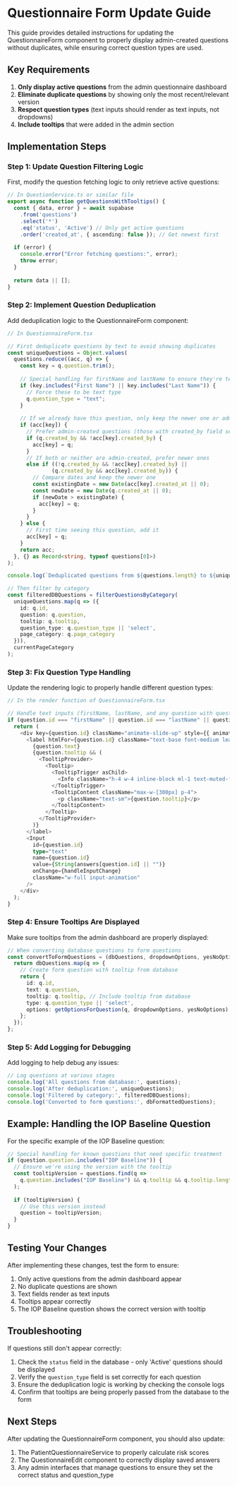 # Questionnaire Form Update Guide

This guide provides detailed instructions for updating the QuestionnaireForm component to properly display admin-created questions without duplicates, while ensuring correct question types are used.

## Key Requirements

1. **Only display active questions** from the admin questionnaire dashboard
2. **Eliminate duplicate questions** by showing only the most recent/relevant version
3. **Respect question types** (text inputs should render as text inputs, not dropdowns)
4. **Include tooltips** that were added in the admin section

## Implementation Steps

### Step 1: Update Question Filtering Logic

First, modify the question fetching logic to only retrieve active questions:

```typescript
// In QuestionService.ts or similar file
export async function getQuestionsWithTooltips() {
  const { data, error } = await supabase
    .from('questions')
    .select('*')
    .eq('status', 'Active') // Only get active questions
    .order('created_at', { ascending: false }); // Get newest first
    
  if (error) {
    console.error("Error fetching questions:", error);
    throw error;
  }
  
  return data || [];
}
```

### Step 2: Implement Question Deduplication

Add deduplication logic to the QuestionnaireForm component:

```typescript
// In QuestionnaireForm.tsx

// First deduplicate questions by text to avoid showing duplicates
const uniqueQuestions = Object.values(
  questions.reduce((acc, q) => {
    const key = q.question.trim();
    
    // Special handling for firstName and lastName to ensure they're text inputs
    if (key.includes("First Name") || key.includes("Last Name")) {
      // Force these to be text type
      q.question_type = "text";
    }
    
    // If we already have this question, only keep the newer one or admin-created one
    if (acc[key]) {
      // Prefer admin-created questions (those with created_by field set)
      if (q.created_by && !acc[key].created_by) {
        acc[key] = q;
      } 
      // If both or neither are admin-created, prefer newer ones
      else if ((!q.created_by && !acc[key].created_by) || 
              (q.created_by && acc[key].created_by)) {
        // Compare dates and keep the newer one
        const existingDate = new Date(acc[key].created_at || 0);
        const newDate = new Date(q.created_at || 0);
        if (newDate > existingDate) {
          acc[key] = q;
        }
      }
    } else {
      // First time seeing this question, add it
      acc[key] = q;
    }
    return acc;
  }, {} as Record<string, typeof questions[0]>)
);

console.log(`Deduplicated questions from ${questions.length} to ${uniqueQuestions.length}`);

// Then filter by category
const filteredDBQuestions = filterQuestionsByCategory(
  uniqueQuestions.map(q => ({
    id: q.id,
    question: q.question,
    tooltip: q.tooltip,
    question_type: q.question_type || 'select',
    page_category: q.page_category
  })), 
  currentPageCategory
);
```

### Step 3: Fix Question Type Handling

Update the rendering logic to properly handle different question types:

```typescript
// In the render function of QuestionnaireForm.tsx

// Handle text inputs (firstName, lastName, and any question with question_type="text")
if (question.id === "firstName" || question.id === "lastName" || question.type === "text") {
  return (
    <div key={question.id} className="animate-slide-up" style={{ animationDelay: `${index * 50}ms` }}>
      <label htmlFor={question.id} className="text-base font-medium leading-6 mb-2 block">
        {question.text}
        {question.tooltip && (
          <TooltipProvider>
            <Tooltip>
              <TooltipTrigger asChild>
                <Info className="h-4 w-4 inline-block ml-1 text-muted-foreground" />
              </TooltipTrigger>
              <TooltipContent className="max-w-[300px] p-4">
                <p className="text-sm">{question.tooltip}</p>
              </TooltipContent>
            </Tooltip>
          </TooltipProvider>
        )}
      </label>
      <Input
        id={question.id}
        type="text"
        name={question.id}
        value={String(answers[question.id] || "")}
        onChange={handleInputChange}
        className="w-full input-animation"
      />
    </div>
  );
}
```

### Step 4: Ensure Tooltips Are Displayed

Make sure tooltips from the admin dashboard are properly displayed:

```typescript
// When converting database questions to form questions
const convertToFormQuestions = (dbQuestions, dropdownOptions, yesNoOptions) => {
  return dbQuestions.map(q => {
    // Create form question with tooltip from database
    return {
      id: q.id,
      text: q.question,
      tooltip: q.tooltip, // Include tooltip from database
      type: q.question_type || 'select',
      options: getOptionsForQuestion(q, dropdownOptions, yesNoOptions)
    };
  });
};
```

### Step 5: Add Logging for Debugging

Add logging to help debug any issues:

```typescript
// Log questions at various stages
console.log('All questions from database:', questions);
console.log('After deduplication:', uniqueQuestions);
console.log('Filtered by category:', filteredDBQuestions);
console.log('Converted to form questions:', dbFormattedQuestions);
```

## Example: Handling the IOP Baseline Question

For the specific example of the IOP Baseline question:

```typescript
// Special handling for known questions that need specific treatment
if (question.question.includes("IOP Baseline")) {
  // Ensure we're using the version with the tooltip
  const tooltipVersion = questions.find(q => 
    q.question.includes("IOP Baseline") && q.tooltip && q.tooltip.length > 0
  );
  
  if (tooltipVersion) {
    // Use this version instead
    question = tooltipVersion;
  }
}
```

## Testing Your Changes

After implementing these changes, test the form to ensure:

1. Only active questions from the admin dashboard appear
2. No duplicate questions are shown
3. Text fields render as text inputs
4. Tooltips appear correctly
5. The IOP Baseline question shows the correct version with tooltip

## Troubleshooting

If questions still don't appear correctly:

1. Check the `status` field in the database - only 'Active' questions should be displayed
2. Verify the `question_type` field is set correctly for each question
3. Ensure the deduplication logic is working by checking the console logs
4. Confirm that tooltips are being properly passed from the database to the form

## Next Steps

After updating the QuestionnaireForm component, you should also update:

1. The PatientQuestionnaireService to properly calculate risk scores
2. The QuestionnaireEdit component to correctly display saved answers
3. Any admin interfaces that manage questions to ensure they set the correct status and question_type